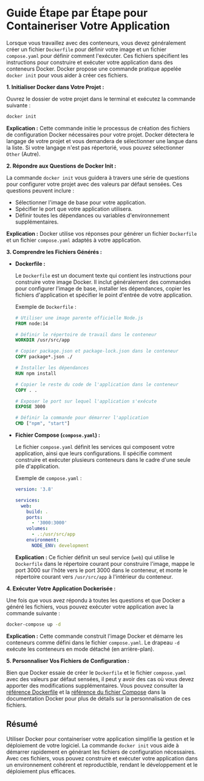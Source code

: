 # Guide Étape par Étape pour Containeriser Votre Application

Lorsque vous travaillez avec des conteneurs, vous devez généralement créer un
fichier `Dockerfile` pour définir votre image et un fichier `compose.yaml` pour
définir comment l'exécuter. Ces fichiers spécifient les instructions pour
construire et exécuter votre application dans des conteneurs Docker. Docker
propose une commande pratique appelée `docker init` pour vous aider à créer ces
fichiers.

**1. Initialiser Docker dans Votre Projet :**

Ouvrez le dossier de votre projet dans le terminal et exécutez la commande
suivante :

```bash
docker init
```

**Explication :** Cette commande initie le processus de création des fichiers de
configuration Docker nécessaires pour votre projet. Docker détectera le langage
de votre projet et vous demandera de sélectionner une langue dans la liste. Si
votre langage n'est pas répertorié, vous pouvez sélectionner `Other` (Autre).

**2. Répondre aux Questions de Docker Init :**

La commande `docker init` vous guidera à travers une série de questions pour
configurer votre projet avec des valeurs par défaut sensées. Ces questions
peuvent inclure :

- Sélectionner l'image de base pour votre application.
- Spécifier le port que votre application utilisera.
- Définir toutes les dépendances ou variables d'environnement supplémentaires.

**Explication :** Docker utilise vos réponses pour générer un fichier
`Dockerfile` et un fichier `compose.yaml` adaptés à votre application.

**3. Comprendre les Fichiers Générés :**

- **Dockerfile :**

  Le `Dockerfile` est un document texte qui contient les instructions pour
  construire votre image Docker. Il inclut généralement des commandes pour
  configurer l'image de base, installer les dépendances, copier les fichiers
  d'application et spécifier le point d'entrée de votre application.

  Exemple de `Dockerfile` :

  ```dockerfile
  # Utiliser une image parente officielle Node.js
  FROM node:14

  # Définir le répertoire de travail dans le conteneur
  WORKDIR /usr/src/app

  # Copier package.json et package-lock.json dans le conteneur
  COPY package*.json ./

  # Installer les dépendances
  RUN npm install

  # Copier le reste du code de l'application dans le conteneur
  COPY . .

  # Exposer le port sur lequel l'application s'exécute
  EXPOSE 3000

  # Définir la commande pour démarrer l'application
  CMD ["npm", "start"]
  ```

- **Fichier Compose (`compose.yaml`) :**

  Le fichier `compose.yaml` définit les services qui composent votre
  application, ainsi que leurs configurations. Il spécifie comment construire et
  exécuter plusieurs conteneurs dans le cadre d'une seule pile d'application.

  Exemple de `compose.yaml` :

  ```yaml
  version: '3.8'

  services:
    web:
      build: .
      ports:
        - '3000:3000'
      volumes:
        - .:/usr/src/app
      environment:
        NODE_ENV: development
  ```

  **Explication :** Ce fichier définit un seul service (`web`) qui utilise le
  `Dockerfile` dans le répertoire courant pour construire l'image, mappe le port
  3000 sur l'hôte vers le port 3000 dans le conteneur, et monte le répertoire
  courant vers `/usr/src/app` à l'intérieur du conteneur.

**4. Exécuter Votre Application Dockerisée :**

Une fois que vous avez répondu à toutes les questions et que Docker a généré les
fichiers, vous pouvez exécuter votre application avec la commande suivante :

```bash
docker-compose up -d
```

**Explication :** Cette commande construit l'image Docker et démarre les
conteneurs comme défini dans le fichier `compose.yaml`. Le drapeau `-d` exécute
les conteneurs en mode détaché (en arrière-plan).

**5. Personnaliser Vos Fichiers de Configuration :**

Bien que Docker essaie de créer le `Dockerfile` et le fichier `compose.yaml`
avec des valeurs par défaut sensées, il peut y avoir des cas où vous devez
apporter des modifications supplémentaires. Vous pouvez consulter la
[référence Dockerfile](https://docs.docker.com/engine/reference/builder/) et la
[référence du fichier Compose](https://docs.docker.com/compose/compose-file/)
dans la documentation Docker pour plus de détails sur la personnalisation de ces
fichiers.

## Résumé

Utiliser Docker pour containeriser votre application simplifie la gestion et le
déploiement de votre logiciel. La commande `docker init` vous aide à démarrer
rapidement en générant les fichiers de configuration nécessaires. Avec ces
fichiers, vous pouvez construire et exécuter votre application dans un
environnement cohérent et reproductible, rendant le développement et le
déploiement plus efficaces.
